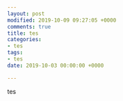 ```yaml
---
layout: post
modified: 2019-10-09 09:27:05 +0000
comments: true
title: tes
categories:
- tes
tags:
- tes
date: 2019-10-03 00:00:00 +0000

---
```

tes